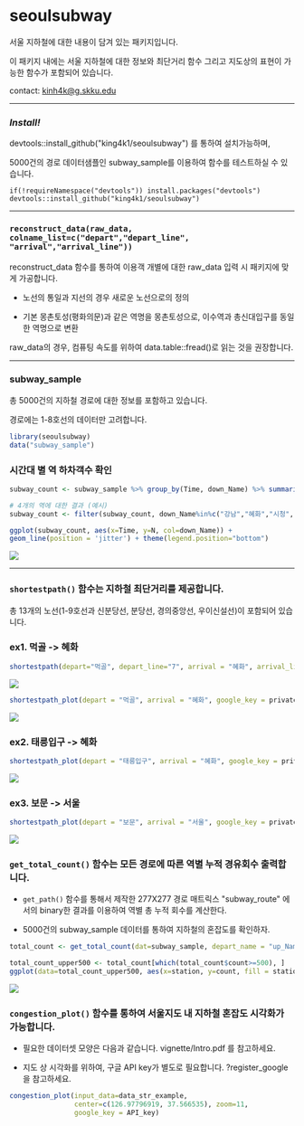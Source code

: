 # seoulsubway

서울 지하철에 대한 내용이 담겨 있는 패키지입니다.  

이 패키지 내에는 서울 지하철에 대한 정보와 최단거리 함수 그리고 지도상의 표현이 가능한 함수가 포함되어 있습니다.

contact: kinh4k@g.skku.edu

<hr>

### _Install!_ 

devtools::install_github("king4k1/seoulsubway") 를 통하여 설치가능하며,

5000건의 경로 데이터샘플인 subway_sample를 이용하여 함수를 테스트하실 수 있습니다. 

```
if(!requireNamespace("devtools")) install.packages("devtools")
devtools::install_github("king4k1/seoulsubway")
```

<hr>

### `reconstruct_data(raw_data, colname_list=c("depart","depart_line", "arrival","arrival_line"))`

reconstruct_data 함수를 통하여 이용객 개별에 대한 raw_data 입력 시 패키지에 맞게 가공합니다.

* 노선의 통일과 지선의 경우 새로운 노선으로의 정의

* 기본 몽촌토성(평화의문)과 같은 역명을 몽촌토성으로, 이수역과 총신대입구를 동일한 역명으로 변환

raw_data의 경우, 컴퓨팅 속도를 위하여 data.table::fread()로 읽는 것을 권장합니다.

<hr>

### subway_sample

총 5000건의 지하철 경로에 대한 정보를 포함하고 있습니다.

경로에는 1-8호선의 데이터만 고려합니다.

```r
library(seoulsubway)
data("subway_sample")
```

### 시간대 별 역 하차객수 확인 

```r
subway_count <- subway_sample %>% group_by(Time, down_Name) %>% summarise(N=n())

# 4개의 역에 대한 결과 (예시)
subway_count <- filter(subway_count, down_Name%in%c("강남","혜화","시청", "서울"))

ggplot(subway_count, aes(x=Time, y=N, col=down_Name)) + 
geom_line(position = 'jitter') + theme(legend.position="bottom")
```
![](tools/Rplot1.png)

<hr>

### `shortestpath()` 함수는 지하철 최단거리를 제공합니다.

총 13개의 노선(1-9호선과 신분당선, 분당선, 경의중앙선, 우이신설선)이 포함되어 있습니다.


### ex1. 먹골 -> 혜화
```r
shortestpath(depart="먹골", depart_line="7", arrival = "혜화", arrival_line = "4")
```

![](tools/path1.png)


```r
shortestpath_plot(depart = "먹골", arrival = "혜화", google_key = private_key, zoom = 13)
```

![](tools/Rplot2.png)

### ex2. 태릉입구 -> 혜화
```r
shortestpath_plot(depart = "태릉입구", arrival = "혜화", google_key = private_key, zoom = 13)

```
![](tools/Rplot6BS.png)

### ex3. 보문 -> 서울
```r
shortestpath_plot(depart = "보문", arrival = "서울", google_key = private_key, zoom = 13)

```
![](tools/Rplot3.png)

### `get_total_count()` 함수는 모든 경로에 따른 역별 누적 경유회수 출력합니다.

* `get_path()` 함수를 통해서 제작한 277X277 경로 매트릭스 "subway_route" 에서의 binary한 결과를 이용하여 역별 총 누적 회수를 계산한다.

* 5000건의 subway_sample 데이터를 통하여 지하철의 혼잡도를 확인하자.

```r
total_count <- get_total_count(dat=subway_sample, depart_name = "up_Name", depart_line_name = "up_Line", arrival_name = "down_Name", arrival_line_name = "down_Line")

total_count_upper500 <- total_count[which(total_count$count>=500), ]
ggplot(data=total_count_upper500, aes(x=station, y=count, fill = station)) + geom_bar(stat="identity") +  theme(axis.text.x=element_text(angle=90, face="bold")) + theme(legend.position="none")
```
![](tools/total_count.png)


### `congestion_plot()` 함수를 통하여 서울지도 내 지하철 혼잡도 시각화가 가능합니다.

* 필요한 데이터셋 모양은 다음과 같습니다. vignette/Intro.pdf 를 참고하세요.

* 지도 상 시각화를 위하여, 구글 API key가 별도로 필요합니다. ?register_google을 참고하세요.

```r
congestion_plot(input_data=data_str_example, 
                center=c(126.97796919, 37.566535), zoom=11,
                google_key = API_key)
```

